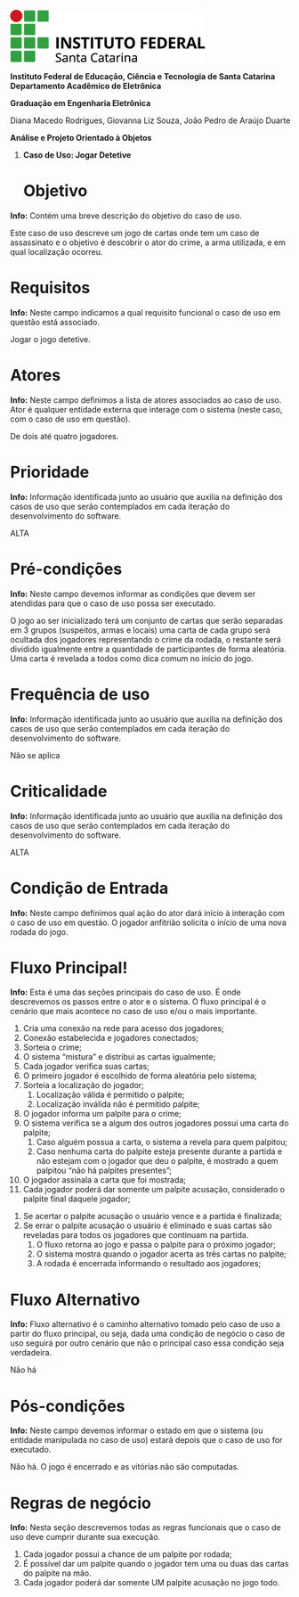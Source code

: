 

![PRG22107/Imagens/logo.png](https://github.com/jaojao7/PRG22107/blob/main/Imagens/logo.png)


**Instituto Federal de Educação, Ciência e Tecnologia de Santa Catarina Departamento Acadêmico de Eletrônica**

**Graduação em Engenharia Eletrônica**

Diana Macedo Rodrigues, Giovanna Liz Souza, João Pedro de Araújo Duarte

**Análise e Projeto Orientado à Objetos**

1. **Caso de Uso: Jogar Detetive**
    # **Objetivo**

**Info:** Contém uma breve descrição do objetivo do caso de uso.

Este caso de uso descreve um jogo de cartas onde tem um caso de assassinato e o objetivo é descobrir o ator do crime, a arma utilizada, e em qual localização ocorreu. 

 # **Requisitos**

**Info:** Neste campo indicamos a qual requisito funcional o caso de uso em questão está associado.

 Jogar o jogo detetive.

 # **Atores**

**Info:** Neste campo definimos a lista de atores associados ao caso de uso. Ator é qualquer entidade externa que interage com o sistema (neste caso, com o caso de uso em questão).

De dois até quatro jogadores.

 # **Prioridade**

**Info:** Informação identificada junto ao usuário que auxilia na definição dos casos de uso que serão contemplados em cada iteração do desenvolvimento do software.

ALTA

 # **Pré-condições**

**Info:** Neste campo devemos informar as condições que devem ser atendidas para que o caso de uso possa ser executado.

O jogo ao ser inicializado terá um conjunto de cartas que serão separadas em 3 grupos (suspeitos, armas e locais) uma carta de cada grupo será ocultada dos jogadores representando o crime da rodada, o restante será dividido igualmente entre a quantidade de participantes de forma aleatória. Uma carta é revelada a todos como dica comum no início do jogo. 


 # **Frequência de uso**

**Info:** Informação identificada junto ao usuário que auxilia na definição dos casos de uso que serão contemplados em cada iteração do desenvolvimento do software.

Não se aplica

 # **Criticalidade**

**Info:** Informação identificada junto ao usuário que auxilia na definição dos casos de uso que serão contemplados em cada iteração do desenvolvimento do software.

ALTA

 # **Condição de Entrada**

**Info:** Neste campo definimos qual ação do ator dará início à interação com o caso de uso em questão. O jogador anfitrião solicita o início de uma nova  rodada do jogo.
 # **Fluxo Principal!**

**Info:** Esta é uma das seções principais do caso de uso. É onde descrevemos os passos entre o ator e o sistema. O fluxo principal é o cenário que mais acontece no caso de uso e/ou o mais importante.
1. Cria uma conexão na rede para acesso dos jogadores;
2. Conexão estabelecida e jogadores conectados;
1. Sorteia o crime;
1. O sistema “mistura” e distribui as cartas igualmente;
1. Cada jogador verifica suas cartas;
1. O primeiro jogador é escolhido de forma aleatória pelo sistema;
1. Sorteia a localização do jogador;
   1) Localização válida é permitido o palpite;
   1) Localização inválida não é permitido palpite;
1. O jogador informa um palpite para o crime;
1. O sistema verifica se a algum dos outros jogadores possui uma carta do palpite;
   1) Caso alguém possua a carta, o sistema a revela para quem palpitou;
   1) Caso nenhuma carta do palpite esteja presente durante a partida e não estejam com o jogador que deu o palpite, é mostrado a quem palpitou “não há palpites presentes”;
1. O jogador assinala a carta que foi mostrada;
1. Cada jogador poderá dar somente um palpite acusação, considerado o palpite final daquele jogador;
1) Se acertar o palpite acusação o usuário vence e a partida é finalizada;
1) Se errar o palpite acusação o usuário é eliminado e suas cartas são reveladas para todos os jogadores que continuam na partida.
   1. O fluxo retorna ao jogo e passa o palpite para o próximo jogador;
   1. O sistema mostra quando o jogador acerta as três cartas no palpite;
   1. A rodada é encerrada informando o resultado aos jogadores;

 # **Fluxo Alternativo**

**Info:** Fluxo alternativo é o caminho alternativo tomado pelo caso de uso a partir do fluxo principal, ou seja, dada uma condição de negócio o caso de uso seguirá por outro cenário que não o principal caso essa condição seja verdadeira.

Não há

 # **Pós-condições**

**Info:** Neste campo devemos informar o estado em que o sistema (ou entidade manipulada no caso de uso) estará depois que o caso de uso for executado.

Não há. O jogo é encerrado e as vitórias não são computadas.

 # **Regras de negócio**

**Info:** Nesta seção descrevemos todas as regras funcionais que o caso de uso deve cumprir durante sua execução.

1. Cada jogador possui a chance de um palpite por rodada;
1. É possível dar um palpite quando o jogador tem uma ou duas das cartas do palpite na mão.
1. Cada jogador poderá dar somente UM palpite acusação no jogo todo.
